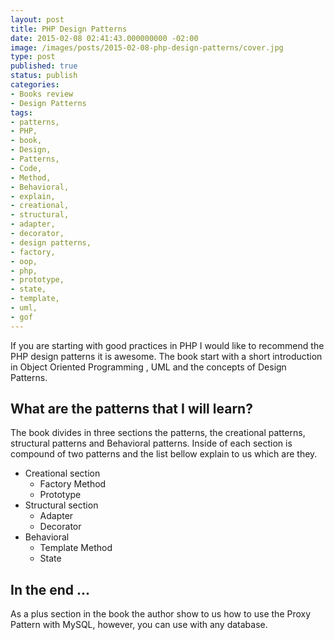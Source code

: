 ```yaml
---
layout: post
title: PHP Design Patterns
date: 2015-02-08 02:41:43.000000000 -02:00
image: /images/posts/2015-02-08-php-design-patterns/cover.jpg
type: post
published: true
status: publish
categories:
- Books review
- Design Patterns
tags:
- patterns,
- PHP,
- book,
- Design,
- Patterns,
- Code,
- Method,
- Behavioral,
- explain,
- creational,
- structural,
- adapter,
- decorator,
- design patterns,
- factory,
- oop,
- php,
- prototype,
- state,
- template,
- uml,
- gof
---
```


If you are starting with good practices in PHP I would like to recommend the
PHP design patterns it is awesome. The book start with a short introduction in
Object Oriented Programming , UML and the concepts of Design Patterns.

## What are the patterns that I will learn?

The book divides in three sections the patterns, the creational patterns,
structural patterns and Behavioral patterns. Inside of each section is compound
of two patterns and the list bellow explain to us which are they.

- Creational section
  - Factory Method
  - Prototype
- Structural section
  - Adapter
  - Decorator
- Behavioral
  - Template Method
  - State

## In the end ...

As a plus section in the book the author show to us how to use the Proxy
Pattern with MySQL, however, you can use with any database.
